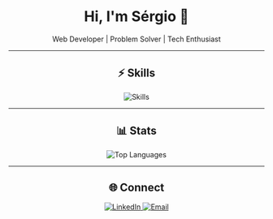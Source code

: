 <h1 align="center">Hi, I'm Sérgio 👋</h1>
<p align="center">Web Developer | Problem Solver | Tech Enthusiast</p>

---

<h2 align="center">⚡ Skills</h2>
<p align="center">
  <img src="https://skillicons.dev/icons?i=react,go,angular,cs,mysql" alt="Skills" />
</p>

---

<h2 align="center">📊 Stats</h2>
<p align="center">
  <img src="https://github-readme-stats.vercel.app/api/top-langs/?username=sergiorbf&layout=compact&theme=dark" alt="Top Languages" />
</p>

---

<h2 align="center">🌐 Connect</h2>
<p align="center">
  <a href="https://www.linkedin.com/in/sergio-rbf/" target="_blank">
    <img src="https://img.shields.io/badge/LinkedIn-0A66C2?style=for-the-badge&logo=linkedin&logoColor=white" alt="LinkedIn" />
  </a>
  <a href="mailto:contato.sergiorbf@gmail.com">
    <img src="https://img.shields.io/badge/Email-D14836?style=for-the-badge&logo=gmail&logoColor=white" alt="Email" />
  </a>
</p>
